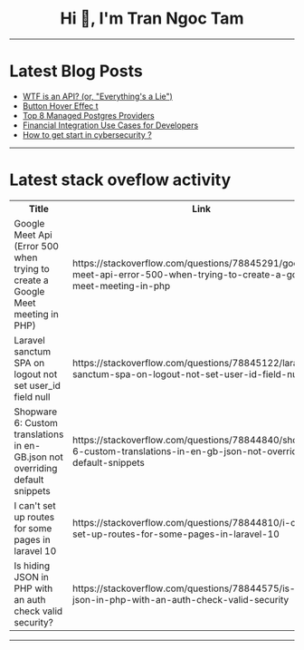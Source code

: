 <h1 align="center">Hi 👋, I'm Tran Ngoc Tam</h1>

---

# Latest Blog Posts 
<!-- BLOG-POST-LIST:START -->
- [WTF is an API? &lpar;or, &quot;Everything&#39;s a Lie&quot;&rpar;](https://dev.to/gmelodie/wtf-is-an-api-or-everythings-a-lie-4ibe)
- [Button Hover Effec t](https://dev.to/webfaisalbd/button-hover-effec-t-2e22)
- [Top 8 Managed Postgres Providers](https://dev.to/neurelo/top-8-managed-postgres-providers-gab)
- [Financial Integration Use Cases for Developers](https://dev.to/rapyd/financial-integration-use-cases-for-developers-2h5)
- [How to get start in cybersecurity ?](https://dev.to/urahara/how-to-get-start-in-cybersecurity--1lhd)
<!-- BLOG-POST-LIST:END -->

---

# Latest stack oveflow activity
<table>
  <tr><th>Title</th><th>Link</th></tr>
  <!-- STACKOVERFLOW:START --><tr><td>Google Meet Api &lpar;Error 500 when trying to create a Google Meet meeting in PHP&rpar;</td><td>https://stackoverflow.com/questions/78845291/google-meet-api-error-500-when-trying-to-create-a-google-meet-meeting-in-php</td></tr><tr><td>Laravel sanctum SPA on logout not set user_id field null</td><td>https://stackoverflow.com/questions/78845122/laravel-sanctum-spa-on-logout-not-set-user-id-field-null</td></tr><tr><td>Shopware 6: Custom translations in en-GB.json not overriding default snippets</td><td>https://stackoverflow.com/questions/78844840/shopware-6-custom-translations-in-en-gb-json-not-overriding-default-snippets</td></tr><tr><td>I can&#39;t set up routes for some pages in laravel 10</td><td>https://stackoverflow.com/questions/78844810/i-cant-set-up-routes-for-some-pages-in-laravel-10</td></tr><tr><td>Is hiding JSON in PHP with an auth check valid security?</td><td>https://stackoverflow.com/questions/78844575/is-hiding-json-in-php-with-an-auth-check-valid-security</td></tr><!-- STACKOVERFLOW:END -->
</table>

---


